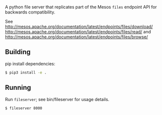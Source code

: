 A python file server that replicates part of the Mesos `files` endpoint API for backwards compatibility.

See http://mesos.apache.org/documentation/latest/endpoints/files/download/
http://mesos.apache.org/documentation/latest/endpoints/files/read/ and
http://mesos.apache.org/documentation/latest/endpoints/files/browse/

## Building

pip install dependencies:

```bash
$ pip3 install -e .
```

## Running

Run ```fileserver```; see bin/fileserver for usage details.

```bash
$ fileserver 8000
```
